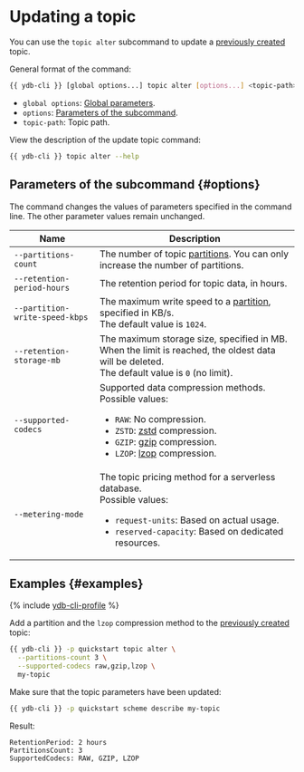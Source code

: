 # Updating a topic

You can use the `topic alter` subcommand to update a [previously created](topic-create.md) topic.

General format of the command:

```bash
{{ ydb-cli }} [global options...] topic alter [options...] <topic-path>
```

* `global options`: [Global parameters](commands/global-options.md).
* `options`: [Parameters of the subcommand](#options).
* `topic-path`: Topic path.

View the description of the update topic command:

```bash
{{ ydb-cli }} topic alter --help
```

## Parameters of the subcommand {#options}

The command changes the values of parameters specified in the command line. The other parameter values remain unchanged.

| Name                           | Description                                                                                                                                                                                                                                                                                                                   |
|--------------------------------|-------------------------------------------------------------------------------------------------------------------------------------------------------------------------------------------------------------------------------------------------------------------------------------------------------------------------------|
| `--partitions-count`           | The number of topic [partitions](../../concepts/topic.md#partitioning). You can only increase the number of partitions.                                                                                                                                                                                                       |
| `--retention-period-hours`     | The retention period for topic data, in hours.                                                                                                                                                                                                                                                                                |
| `--partition-write-speed-kbps` | The maximum write speed to a [partition](../../concepts/topic.md#partitioning), specified in KB/s.<br/>The default value is `1024`.                                                                                                                                                                                           |
| `--retention-storage-mb`       | The maximum storage size, specified in MB. When the limit is reached, the oldest data will be deleted.<br/>The default value is `0` (no limit).                                                                                                                                                                               |
| `--supported-codecs`           | Supported data compression methods.<br/>Possible values:<ul><li>`RAW`: No compression.</li><li>`ZSTD`: [zstd](https://en.wikipedia.org/wiki/Zstandard) compression.</li><li>`GZIP`: [gzip](https://en.wikipedia.org/wiki/Gzip) compression.</li><li>`LZOP`: [lzop](https://en.wikipedia.org/wiki/Lzop) compression.</li></ul> |
| `--metering-mode`              | The topic pricing method for a serverless database.<br/>Possible values:<ul><li>`request-units`: Based on actual usage.</li><li>`reserved-capacity`: Based on dedicated resources.</li></ul>                                                                                                                                  |

## Examples {#examples}

{% include [ydb-cli-profile](../../_includes/ydb-cli-profile.md) %}

Add a partition and the `lzop` compression method to the [previously created](topic-create.md) topic:

```bash
{{ ydb-cli }} -p quickstart topic alter \
  --partitions-count 3 \
  --supported-codecs raw,gzip,lzop \
  my-topic
```

Make sure that the topic parameters have been updated:

```bash
{{ ydb-cli }} -p quickstart scheme describe my-topic
```

Result:

```text
RetentionPeriod: 2 hours
PartitionsCount: 3
SupportedCodecs: RAW, GZIP, LZOP
```
